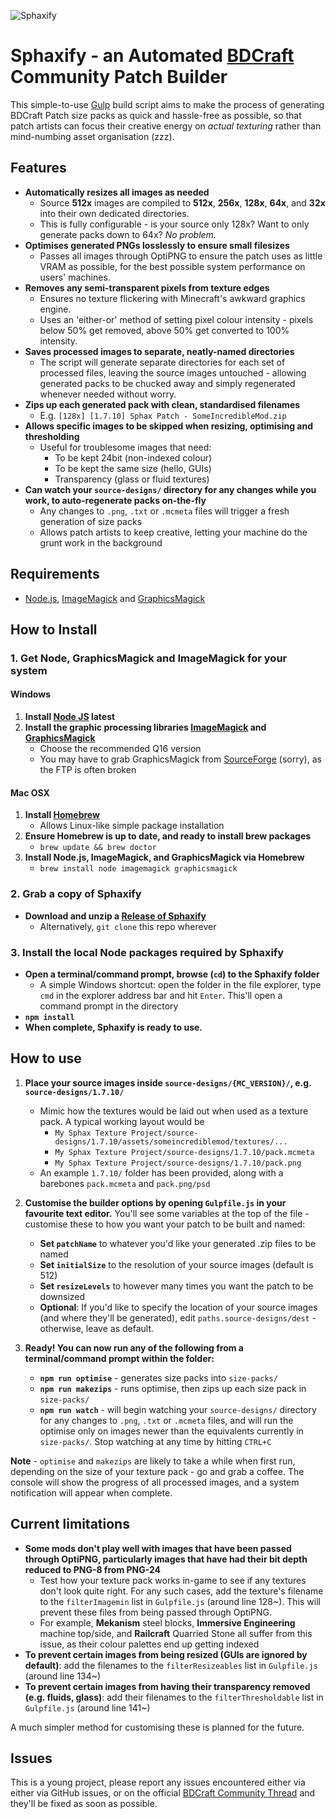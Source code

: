 ![Sphaxify](http://i63.tinypic.com/js0yu9.jpg)

Sphaxify - an Automated [BDCraft](http://bdcraft.net/community/) Community Patch Builder
================================================================================
This simple-to-use [Gulp](http://gulpjs.com/) build script aims to make the process of generating BDCraft Patch size packs as quick and hassle-free as possible, so that patch artists can focus their creative energy on *actual texturing* rather than mind-numbing asset organisation (zzz).


Features
--------------------------------------------------------------------------------
- **Automatically resizes all images as needed**
    - Source **512x** images are compiled to **512x**, **256x**, **128x**, **64x**, and **32x** into their own dedicated directories.
    - This is fully configurable - is your source only 128x? Want to only generate packs down to 64x? *No problem.*
- **Optimises generated PNGs losslessly to ensure small filesizes**
    - Passes all images through OptiPNG to ensure the patch uses as little VRAM as possible, for the best possible system performance on users' machines.
- **Removes any semi-transparent pixels from texture edges**
    - Ensures no texture flickering with Minecraft's awkward graphics engine.
    - Uses an 'either-or' method of setting pixel colour intensity - pixels below 50% get removed, above 50% get converted to 100% intensity.
- **Saves processed images to separate, neatly-named directories**
    - The script will generate separate directories for each set of processed files, leaving the source images untouched - allowing generated packs to be chucked away and simply regenerated whenever needed without worry.
- **Zips up each generated pack with clean, standardised filenames**
    - E.g. `[128x] [1.7.10] Sphax Patch - SomeIncredibleMod.zip`
- **Allows specific images to be skipped when resizing, optimising and thresholding**
    - Useful for troublesome images that need:
        - To be kept 24bit (non-indexed colour)
        - To be kept the same size (hello, GUIs)
        - Transparency (glass or fluid textures)
- **Can watch your `source-designs/` directory for any changes while you work, to auto-regenerate packs on-the-fly**
    - Any changes to `.png`, `.txt` or `.mcmeta` files will trigger a fresh generation of size packs
    - Allows patch artists to keep creative, letting your machine do the grunt work in the background


Requirements
--------------------------------------------------------------------------------
- [Node.js](https://nodejs.org/en/), [ImageMagick](http://www.imagemagick.org/script/binary-releases.php#windows) and [GraphicsMagick](http://www.graphicsmagick.org/download.html)


How to Install
--------------------------------------------------------------------------------
### 1. Get Node, GraphicsMagick and ImageMagick for your system ###
#### Windows ####
1. **Install [Node JS](https://nodejs.org/en/) latest**
2. **Install the graphic processing libraries [ImageMagick](http://www.imagemagick.org/script/binary-releases.php#windows) and [GraphicsMagick](http://www.graphicsmagick.org/download.html)**
    - Choose the recommended Q16 version
    - You may have to grab GraphicsMagick from [SourceForge](https://sourceforge.net/projects/graphicsmagick/files/graphicsmagick-binaries/) (sorry), as the FTP is often broken

#### Mac OSX ####
1. **Install [Homebrew](http://brew.sh/)**
    - Allows Linux-like simple package installation
2. **Ensure Homebrew is up to date, and ready to install brew packages**
    - `brew update && brew doctor`
3. **Install Node.js, ImageMagick, and GraphicsMagick via Homebrew**
    - `brew install node imagemagick graphicsmagick`

### 2. Grab a copy of Sphaxify ###
- **Download and unzip a [Release of Sphaxify](https://github.com/GrumpyPirate/Sphaxify/releases/latest)**
    - Alternatively, `git clone` this repo wherever

### 3. Install the local Node packages required by Sphaxify ###
- **Open a terminal/command prompt, browse (`cd`) to the Sphaxify folder**
    - A simple Windows shortcut: open the folder in the file explorer, type `cmd` in the explorer address bar and hit `Enter`. This'll open a command prompt in the directory
- **`npm install`**
- **When complete, Sphaxify is ready to use.**


How to use
--------------------------------------------------------------------------------
1. **Place your source images inside `source-designs/{MC_VERSION}/`, e.g. `source-designs/1.7.10/`**
    - Mimic how the textures would be laid out when used as a texture pack. A typical working layout would be
        - `My Sphax Texture Project/source-designs/1.7.10/assets/someincrediblemod/textures/...`
        - `My Sphax Texture Project/source-designs/1.7.10/pack.mcmeta`
        - `My Sphax Texture Project/source-designs/1.7.10/pack.png`
    - An example `1.7.10/` folder has been provided, along with a barebones `pack.mcmeta` and `pack.png/psd`

2. **Customise the builder options by opening `Gulpfile.js` in your favourite text editor.** You'll see some variables at the top of the file - customise these to how you want your patch to be built and named:
    - **Set `patchName`** to whatever you'd like your generated .zip files to be named
    - **Set `initialSize`** to the resolution of your source images (default is 512)
    - **Set `resizeLevels`** to however many times you want the patch to be downsized
    - **Optional**: If you'd like to specify the location of your source images (and where they'll be generated), edit `paths.source-designs/dest` - otherwise, leave as default.

3. **Ready! You can now run any of the following from a terminal/command prompt within the folder:**
    - **`npm run optimise`** - generates size packs into `size-packs/`
    - **`npm run makezips`** - runs optimise, then zips up each size pack in `size-packs/`
    - **`npm run watch`** - will begin watching your `source-designs/` directory for any changes to `.png`, `.txt` or `.mcmeta` files, and will run the optimise only on images newer than the equivalents currently in `size-packs/`. Stop watching at any time by hitting `CTRL+C`


**Note** - `optimise` and `makezips` are likely to take a while when first run, depending on the size of your texture pack - go and grab a coffee. The console will show the progress of all processed images, and a system notification will appear when complete.


Current limitations
--------------------------------------------------------------------------------
- **Some mods don't play well with images that have been passed through OptiPNG, particularly images that have had their bit depth reduced to PNG-8 from PNG-24**
    - Test how your texture pack works in-game to see if any textures don't look quite right. For any such cases, add the texture's filename to the `filterImagemin` list in `Gulpfile.js` (around line 128~). This will prevent these files from being passed through OptiPNG.
    - For example, **Mekanism** steel blocks, **Immersive Engineering** machine top/side, and **Railcraft** Quarried Stone all suffer from this issue, as their colour palettes end up getting indexed
- **To prevent certain images from being resized (GUIs are ignored by default)**: add the filenames to the `filterResizeables` list in `Gulpfile.js` (around line 134~)
- **To prevent certain images from having their transparency removed (e.g. fluids, glass)**:  add their filenames to the `filterThresholdable` list in `Gulpfile.js` (around line 141~)

A much simpler method for customising these is planned for the future.


Issues
--------------------------------------------------------------------------------
This is a young project, please report any issues encountered either via either via GitHub issues, or on the official [BDCraft Community Thread](http://bdcraft.net/community/pbdc-patches-discuss/sphaxify-automated-bdcraft-patch-builder-t5230.html) and they'll be fixed as soon as possible.
